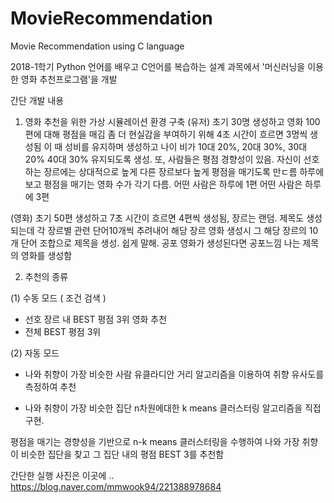 # MovieRecommendation
Movie Recommendation using C language

2018-1학기
Python 언어를 배우고 C언어를 복습하는 설계 과목에서
'머신러닝을 이용한 영화 추천프로그램'을 개발

간단 개발 내용

1. 영화 추천을 위한 가상 시뮬레이션 환경 구축
(유저)
초기 30명 생성하고 영화 100편에 대해 평점을 매김
좀 더 현실감을 부여하기 위해 4초 시간이 흐르면 3명씩 생성됨
이 때 성비를 유지하며 생성하고 나이 비가 10대 20%, 20대 30%, 30대 20% 40대 30% 유지되도록 생성.
또, 사람들은 평점 경향성이 있음. 자신이 선호하는 장르에는 상대적으로 높게 다른 장르보다 높게 평점을 매기도록 만ㄷ름
하루에 보고 평점을 매기는 영화 수가 각기 다름. 어떤 사람은 하루에 1편 어떤 사람은 하루에 3편

(영화) 
초기 50편 생성하고
7초 시간이 흐르면 4편씩 생성됨, 장르는 랜덤.
제목도 생성되는데 각 장르별 관련 단어10개씩 추려내어 
해당 장르 영화 생성시 그 해당 장르의 10개 단어 조합으로 제목을 생성.
쉽게 말해. 공포 영화가 생성된다면 공포느낌 나는 제목의 영화를 생성함

2. 추천의 종류

(1) 수동 모드 ( 조건 검색 )
- 선호 장르 내 BEST 평점 3위 영화 추천 
- 전체 BEST 평점 3위

(2) 자동 모드
- 나와 취향이 가장 비슷한 사람
유클라디안 거리 알고리즘을 이용하여 취향 유사도를 측정하여 추천

- 나와 취향이 가장 비슷한 집단
n차원에대한 k means 클러스터링 알고리즘을 직접 구현.

평점을 매기는 경향성을 기반으로 n-k means 클러스터링을 수행하여
나와 가장 취향이 비슷한 집단을 찾고 그 집단 내의 평점 BEST 3를 추천함 

간단한 실행 사진은 이곳에 ..
https://blog.naver.com/mmwook94/221388978684


 
